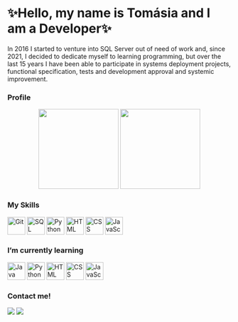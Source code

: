 # ✨Hello, my name is Tomásia and I am a Developer✨
In 2016 I started to venture into SQL Server out of need of work and, since 2021, I decided to dedicate myself to learning programming, but over the last 15 years I have been able to participate in systems deployment projects, functional specification, tests and development approval and systemic improvement.


### Profile <!-- Perfil -->
<div align=center>
  <img src="https://github-readme-stats.vercel.app/api?username=tomasiamussuri&show_icons=true&theme=buefy&include_all_commits=true&count_private=true" height=180em />
  <img src="https://github-readme-stats.vercel.app/api/top-langs/?username=tomasiamussuri&layout=compact&langs_count=7&theme=buefy" height=180em />
</div>
 
### My Skills <!-- Minhas Habilidades -->
<img alt="Git" src="https://cdn-icons-png.flaticon.com/128/4926/4926624.png" width=40 height=40 /> <img alt="SQL Server" 
src="https://cdn-icons-png.flaticon.com/512/5968/5968364.png" width=40 height=40 /> <img alt="Python" 
src="https://cdn-icons-png.flaticon.com/128/5968/5968350.png" width=40 height=40 /> <img alt="HTML" 
src="https://cdn-icons-png.flaticon.com/128/5968/5968267.png" width=40 height=40 /> <img alt="CSS" 
src="https://cdn-icons-png.flaticon.com/128/5968/5968242.png" width=40 height=40 /> <img alt="JavaScript" 
src="https://cdn-icons-png.flaticon.com/128/5968/5968292.png" width=40 height=40 /> 

### I’m currently learning <!-- Estou estudando no momento -->
<img alt = "Java" src="https://www.flaticon.com/br/icone-gratis/java_5968282?term=java&page=1&position=2&origin=search&related_id=5968282"  width=40 height=40 /> <img alt="Python" 
src="https://cdn-icons-png.flaticon.com/128/5968/5968350.png" width=40 height=40 /> <img alt="HTML" 
src="https://cdn-icons-png.flaticon.com/128/5968/5968267.png" width=40 height=40 /> <img alt="CSS" 
src="https://cdn-icons-png.flaticon.com/128/5968/5968242.png" width=40 height=40 /> <img alt="JavaScript" 
src="https://cdn-icons-png.flaticon.com/128/5968/5968292.png" width=40 height=40 /> 
  
### Contact me! <!-- Contate-me -->
<a href="mailto:tomasiamcm@gmail.com"><img src="https://img.shields.io/badge/Gmail-D14836?style=for-the-badge&logo=gmail&logoColor=white" target="_blank"></a> <a href="https://www.linkedin.com/in/tomasiamussuri" target="_blank"><img src="https://img.shields.io/badge/-LinkedIn-%230077B5?style=for-the-badge&logo=linkedin&logoColor=white" target="_blank"></a>
